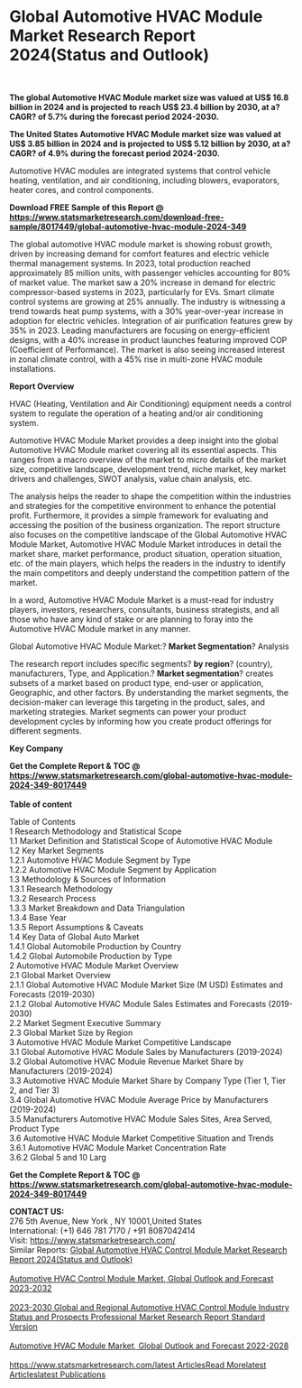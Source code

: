 <h1>Global Automotive HVAC Module Market Research Report 2024(Status and Outlook)</h1><br/><p><strong>The global Automotive HVAC Module market size was valued at US$ 16.8 billion in 2024 and is projected to reach US$ 23.4 billion by 2030, at a? <strong>CAGR</strong>? of 5.7% during the forecast period 2024-2030.</strong></p><p><strong>The United States Automotive HVAC Module market size was valued at US$ 3.85 billion in 2024 and is projected to US$ 5.12 billion by 2030, at a? <strong>CAGR</strong>? of 4.9% during the forecast period 2024-2030.</strong></p><p>Automotive HVAC modules are integrated systems that control vehicle heating, ventilation, and air conditioning, including blowers, evaporators, heater cores, and control components.</p><p><strong>Download FREE Sample of this Report @ <a href="https://www.statsmarketresearch.com/download-free-sample/8017449/global-automotive-hvac-module-2024-349">https://www.statsmarketresearch.com/download-free-sample/8017449/global-automotive-hvac-module-2024-349</a></strong></p><p>The global automotive HVAC module market is showing robust growth, driven by increasing demand for comfort features and electric vehicle thermal management systems. In 2023, total production reached approximately 85 million units, with passenger vehicles accounting for 80% of market value. The market saw a 20% increase in demand for electric compressor-based systems in 2023, particularly for EVs. Smart climate control systems are growing at 25% annually. The industry is witnessing a trend towards heat pump systems, with a 30% year-over-year increase in adoption for electric vehicles. Integration of air purification features grew by 35% in 2023. Leading manufacturers are focusing on energy-efficient designs, with a 40% increase in product launches featuring improved COP (Coefficient of Performance). The market is also seeing increased interest in zonal climate control, with a 45% rise in multi-zone HVAC module installations.</p><p><strong>Report Overview</strong></p><p>HVAC (Heating, Ventilation and Air Conditioning) equipment needs a control system to regulate the operation of a heating and/or air conditioning system.</p><p>Automotive HVAC Module Market provides a deep insight into the global Automotive HVAC Module market covering all its essential aspects. This ranges from a macro overview of the market to micro details of the market size, competitive landscape, development trend, niche market, key market drivers and challenges, SWOT analysis, value chain analysis, etc.</p><p>The analysis helps the reader to shape the competition within the industries and strategies for the competitive environment to enhance the potential profit. Furthermore, it provides a simple framework for evaluating and accessing the position of the business organization. The report structure also focuses on the competitive landscape of the Global Automotive HVAC Module Market, Automotive HVAC Module Market introduces in detail the market share, market performance, product situation, operation situation, etc. of the main players, which helps the readers in the industry to identify the main competitors and deeply understand the competition pattern of the market.</p><p>In a word, Automotive HVAC Module Market is a must-read for industry players, investors, researchers, consultants, business strategists, and all those who have any kind of stake or are planning to foray into the Automotive HVAC Module market in any manner.</p><p>Global Automotive HVAC Module Market:? <strong>Market Segmentation</strong>? Analysis</p><p>The research report includes specific segments? <strong>by region</strong>? (country), manufacturers, Type, and Application.? <strong>Market segmentation</strong>? creates subsets of a market based on product type, end-user or application, Geographic, and other factors. By understanding the market segments, the decision-maker can leverage this targeting in the product, sales, and marketing strategies. Market segments can power your product development cycles by informing how you create product offerings for different segments.</p><p><strong>Key Company</strong></p><div><b>Get the Complete Report & TOC @ <a href="https://www.statsmarketresearch.com/global-automotive-hvac-module-2024-349-8017449">https://www.statsmarketresearch.com/global-automotive-hvac-module-2024-349-8017449</a></b></div><br><b>Table of content</b><p>Table of Contents<br /> 1 Research Methodology and Statistical Scope<br /> 1.1 Market Definition and Statistical Scope of Automotive HVAC Module<br /> 1.2 Key Market Segments<br /> 1.2.1 Automotive HVAC Module Segment by Type<br /> 1.2.2 Automotive HVAC Module Segment by Application<br /> 1.3 Methodology & Sources of Information<br /> 1.3.1 Research Methodology<br /> 1.3.2 Research Process<br /> 1.3.3 Market Breakdown and Data Triangulation<br /> 1.3.4 Base Year<br /> 1.3.5 Report Assumptions & Caveats<br /> 1.4 Key Data of Global Auto Market<br /> 1.4.1 Global Automobile Production by Country<br /> 1.4.2 Global Automobile Production by Type<br /> 2 Automotive HVAC Module Market Overview<br /> 2.1 Global Market Overview<br /> 2.1.1 Global Automotive HVAC Module Market Size (M USD) Estimates and Forecasts (2019-2030)<br /> 2.1.2 Global Automotive HVAC Module Sales Estimates and Forecasts (2019-2030)<br /> 2.2 Market Segment Executive Summary<br /> 2.3 Global Market Size by Region<br /> 3 Automotive HVAC Module Market Competitive Landscape<br /> 3.1 Global Automotive HVAC Module Sales by Manufacturers (2019-2024)<br /> 3.2 Global Automotive HVAC Module Revenue Market Share by Manufacturers (2019-2024)<br /> 3.3 Automotive HVAC Module Market Share by Company Type (Tier 1, Tier 2, and Tier 3)<br /> 3.4 Global Automotive HVAC Module Average Price by Manufacturers (2019-2024)<br /> 3.5 Manufacturers Automotive HVAC Module Sales Sites, Area Served, Product Type<br /> 3.6 Automotive HVAC Module Market Competitive Situation and Trends<br /> 3.6.1 Automotive HVAC Module Market Concentration Rate<br /> 3.6.2 Global 5 and 10 Larg<br><div><b>Get the Complete Report & TOC @ <a href="https://www.statsmarketresearch.com/global-automotive-hvac-module-2024-349-8017449">https://www.statsmarketresearch.com/global-automotive-hvac-module-2024-349-8017449</a></b></div></p> <b>CONTACT US:</b><br>276 5th Avenue, New York , NY 10001,United States<br>International: (+1) 646 781 7170 / +91 8087042414<br>Visit: <a href="https://www.statsmarketresearch.com/">https://www.statsmarketresearch.com/</a><br>Similar Reports: <a href="https://www.statsmarketresearch.com/global-automotive-hvac-module-2024-349-8017449">Global Automotive HVAC Control Module Market Research Report 2024(Status and Outlook)</a><br/><br/><a href="https://www.statsmarketresearch.com/global-automotive-hvac-module-2024-349-8017449">Automotive HVAC Control Module Market, Global Outlook and Forecast 2023-2032</a><br/><br/><a href="https://www.statsmarketresearch.com/global-automotive-hvac-module-2024-349-8017449">2023-2030 Global and Regional Automotive HVAC Control Module Industry Status and Prospects Professional Market Research Report Standard Version</a><br/><br/><a href="https://www.statsmarketresearch.com/global-automotive-hvac-module-2024-349-8017449">Automotive HVAC Module Market, Global Outlook and Forecast 2022-2028</a><br/><br/><a href="https://gyeongbokgung.com">https://www.statsmarketresearch.com/</a><a href="https://hallyeomaritime.com">latest Articles</a><a href="https://jingwansa.com">Read More</a><a href=https://nguoiviet.jp/">latest Articles</a><a href="https://www.intelmarketresearch.com/">latest Publications</a>